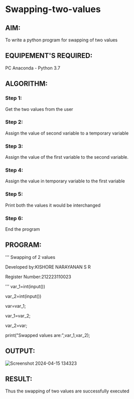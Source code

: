 # Swapping-two-values
## AIM:
To write a python program for swapping of two values
## EQUIPEMENT'S REQUIRED: 
PC
Anaconda - Python 3.7
## ALGORITHM: 
### Step 1:
Get the two values from the user
### Step 2: 
Assign the value of second variable to a temporary variable 
### Step 3: 
Assign the value of the first variable to the second variable.
### Step 4:  
Assign the value in temporary variable to the first variable
### Step 5: 
Print both the values it would be interchanged
### Step 6: 
End the program
## PROGRAM:
'''
Swapping of 2 values

Developed by:KISHORE NARAYANAN S R

Register Number:212223110023

'''
var_1=int(input())

var_2=int(input())

var=var_1;

var_1=var_2;

var_2=var;

print("Swapped values are:",var_1,var_2);


## OUTPUT:
![Screenshot 2024-04-15 134323](https://github.com/KISHORENARAYANANSR/Swapping-two-values/assets/148202102/9fade708-ec07-4e10-b415-2ba3442f702c)


## RESULT:
Thus the swapping of two values are successfully executed



